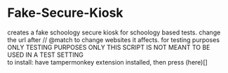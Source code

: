 # Fake-Secure-Kiosk
creates a fake schoology secure kiosk for schoology based tests. change the url after // @match to change websites it affects. for testing purposes ONLY
TESTING PURPOSES ONLY THIS SCRIPT IS NOT MEANT TO BE USED IN A TEST SETTING <br>
to install: have tampermonkey extension installed, then press (here)[]

